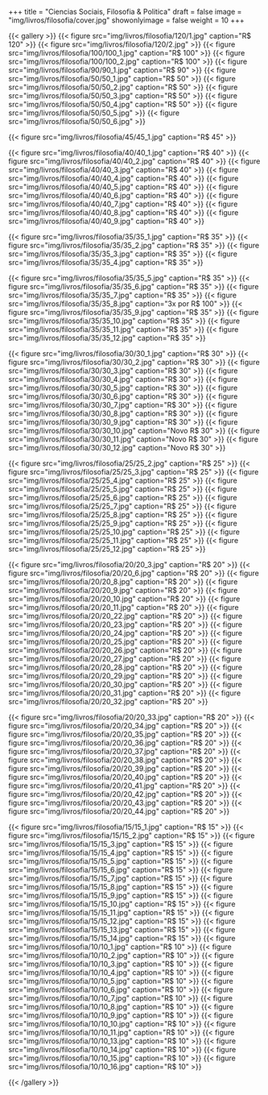 +++
title = "Ciencias Sociais, Filosofia & Politica"
draft = false
image = "img/livros/filosofia/cover.jpg"
showonlyimage = false
weight = 10
+++
<!--more-->

{{< gallery >}}
{{< figure src="img/livros/filosofia/120/1.jpg" caption="R$ 120" >}}
{{< figure src="img/livros/filosofia/120/2.jpg" >}}
{{< figure src="img/livros/filosofia/100/100_1.jpg" caption="R$ 100" >}}
{{< figure src="img/livros/filosofia/100/100_2.jpg" caption="R$ 100" >}}
{{< figure src="img/livros/filosofia/90/90_1.jpg" caption="R$ 90" >}}
{{< figure src="img/livros/filosofia/50/50_1.jpg" caption="R$ 50" >}}
{{< figure src="img/livros/filosofia/50/50_2.jpg" caption="R$ 50" >}}
{{< figure src="img/livros/filosofia/50/50_3.jpg" caption="R$ 50" >}}
{{< figure src="img/livros/filosofia/50/50_4.jpg" caption="R$ 50" >}}
{{< figure src="img/livros/filosofia/50/50_5.jpg" >}}
{{< figure src="img/livros/filosofia/50/50_6.jpg" >}}

{{< figure src="img/livros/filosofia/45/45_1.jpg" caption="R$ 45" >}}

{{< figure src="img/livros/filosofia/40/40_1.jpg" caption="R$ 40" >}}
{{< figure src="img/livros/filosofia/40/40_2.jpg" caption="R$ 40" >}}
{{< figure src="img/livros/filosofia/40/40_3.jpg" caption="R$ 40" >}}
{{< figure src="img/livros/filosofia/40/40_4.jpg" caption="R$ 40" >}}
{{< figure src="img/livros/filosofia/40/40_5.jpg" caption="R$ 40" >}}
{{< figure src="img/livros/filosofia/40/40_6.jpg" caption="R$ 40" >}}
{{< figure src="img/livros/filosofia/40/40_7.jpg" caption="R$ 40" >}}
{{< figure src="img/livros/filosofia/40/40_8.jpg" caption="R$ 40" >}}
{{< figure src="img/livros/filosofia/40/40_9.jpg" caption="R$ 40" >}}

{{< figure src="img/livros/filosofia/35/35_1.jpg" caption="R$ 35" >}}
{{< figure src="img/livros/filosofia/35/35_2.jpg"  caption="R$ 35" >}}
{{< figure src="img/livros/filosofia/35/35_3.jpg"  caption="R$ 35" >}}
{{< figure src="img/livros/filosofia/35/35_4.jpg"  caption="R$ 35" >}}

{{< figure src="img/livros/filosofia/35/35_5.jpg"  caption="R$ 35" >}}
{{< figure src="img/livros/filosofia/35/35_6.jpg"  caption="R$ 35" >}}
{{< figure src="img/livros/filosofia/35/35_7.jpg"  caption="R$ 35" >}}
{{< figure src="img/livros/filosofia/35/35_8.jpg"  caption="3x por R$ 100" >}}
{{< figure src="img/livros/filosofia/35/35_9.jpg"  caption="R$ 35" >}}
{{< figure src="img/livros/filosofia/35/35_10.jpg"  caption="R$ 35" >}}
{{< figure src="img/livros/filosofia/35/35_11.jpg"  caption="R$ 35" >}}
{{< figure src="img/livros/filosofia/35/35_12.jpg"  caption="R$ 35" >}}

{{< figure src="img/livros/filosofia/30/30_1.jpg" caption="R$ 30" >}}
{{< figure src="img/livros/filosofia/30/30_2.jpg" caption="R$ 30" >}}
{{< figure src="img/livros/filosofia/30/30_3.jpg" caption="R$ 30" >}}
{{< figure src="img/livros/filosofia/30/30_4.jpg" caption="R$ 30" >}}
{{< figure src="img/livros/filosofia/30/30_5.jpg" caption="R$ 30" >}}
{{< figure src="img/livros/filosofia/30/30_6.jpg" caption="R$ 30" >}}
{{< figure src="img/livros/filosofia/30/30_7.jpg" caption="R$ 30" >}}
{{< figure src="img/livros/filosofia/30/30_8.jpg" caption="R$ 30" >}}
{{< figure src="img/livros/filosofia/30/30_9.jpg" caption="R$ 30" >}}
{{< figure src="img/livros/filosofia/30/30_10.jpg" caption="Novo R$ 30" >}}
{{< figure src="img/livros/filosofia/30/30_11.jpg" caption="Novo R$ 30" >}}
{{< figure src="img/livros/filosofia/30/30_12.jpg" caption="Novo R$ 30" >}}


{{< figure src="img/livros/filosofia/25/25_2.jpg" caption="R$ 25" >}}
{{< figure src="img/livros/filosofia/25/25_3.jpg" caption="R$ 25" >}}
{{< figure src="img/livros/filosofia/25/25_4.jpg" caption="R$ 25" >}}
{{< figure src="img/livros/filosofia/25/25_5.jpg" caption="R$ 25" >}}
{{< figure src="img/livros/filosofia/25/25_6.jpg" caption="R$ 25" >}}
{{< figure src="img/livros/filosofia/25/25_7.jpg" caption="R$ 25" >}}
{{< figure src="img/livros/filosofia/25/25_8.jpg" caption="R$ 25" >}}
{{< figure src="img/livros/filosofia/25/25_9.jpg" caption="R$ 25" >}}
{{< figure src="img/livros/filosofia/25/25_10.jpg" caption="R$ 25" >}}
{{< figure src="img/livros/filosofia/25/25_11.jpg" caption="R$ 25" >}}
{{< figure src="img/livros/filosofia/25/25_12.jpg" caption="R$ 25" >}}

{{< figure src="img/livros/filosofia/20/20_3.jpg" caption="R$ 20" >}}
{{< figure src="img/livros/filosofia/20/20_6.jpg" caption="R$ 20" >}}
{{< figure src="img/livros/filosofia/20/20_8.jpg" caption="R$ 20" >}}
{{< figure src="img/livros/filosofia/20/20_9.jpg" caption="R$ 20" >}}
{{< figure src="img/livros/filosofia/20/20_10.jpg" caption="R$ 20" >}}
{{< figure src="img/livros/filosofia/20/20_11.jpg" caption="R$ 20" >}}
{{< figure src="img/livros/filosofia/20/20_22.jpg" caption="R$ 20" >}}
{{< figure src="img/livros/filosofia/20/20_23.jpg" caption="R$ 20" >}}
{{< figure src="img/livros/filosofia/20/20_24.jpg" caption="R$ 20" >}}
{{< figure src="img/livros/filosofia/20/20_25.jpg" caption="R$ 20" >}}
{{< figure src="img/livros/filosofia/20/20_26.jpg" caption="R$ 20" >}}
{{< figure src="img/livros/filosofia/20/20_27.jpg" caption="R$ 20" >}}
{{< figure src="img/livros/filosofia/20/20_28.jpg" caption="R$ 20" >}}
{{< figure src="img/livros/filosofia/20/20_29.jpg" caption="R$ 20" >}}
{{< figure src="img/livros/filosofia/20/20_30.jpg" caption="R$ 20" >}}
{{< figure src="img/livros/filosofia/20/20_31.jpg" caption="R$ 20" >}}
{{< figure src="img/livros/filosofia/20/20_32.jpg" caption="R$ 20" >}}

{{< figure src="img/livros/filosofia/20/20_33.jpg" caption="R$ 20" >}}
{{< figure src="img/livros/filosofia/20/20_34.jpg" caption="R$ 20" >}}
{{< figure src="img/livros/filosofia/20/20_35.jpg" caption="R$ 20" >}}
{{< figure src="img/livros/filosofia/20/20_36.jpg" caption="R$ 20" >}}
{{< figure src="img/livros/filosofia/20/20_37.jpg" caption="R$ 20" >}}
{{< figure src="img/livros/filosofia/20/20_38.jpg" caption="R$ 20" >}}
{{< figure src="img/livros/filosofia/20/20_39.jpg" caption="R$ 20" >}}
{{< figure src="img/livros/filosofia/20/20_40.jpg" caption="R$ 20" >}}
{{< figure src="img/livros/filosofia/20/20_41.jpg" caption="R$ 20" >}}
{{< figure src="img/livros/filosofia/20/20_42.jpg" caption="R$ 20" >}}
{{< figure src="img/livros/filosofia/20/20_43.jpg" caption="R$ 20" >}}
{{< figure src="img/livros/filosofia/20/20_44.jpg" caption="R$ 20" >}}



{{< figure src="img/livros/filosofia/15/15_1.jpg" caption="R$ 15" >}}
{{< figure src="img/livros/filosofia/15/15_2.jpg" caption="R$ 15" >}}
{{< figure src="img/livros/filosofia/15/15_3.jpg" caption="R$ 15" >}}
{{< figure src="img/livros/filosofia/15/15_4.jpg" caption="R$ 15" >}}
{{< figure src="img/livros/filosofia/15/15_5.jpg" caption="R$ 15" >}}
{{< figure src="img/livros/filosofia/15/15_6.jpg" caption="R$ 15" >}}
{{< figure src="img/livros/filosofia/15/15_7.jpg" caption="R$ 15" >}}
{{< figure src="img/livros/filosofia/15/15_8.jpg" caption="R$ 15" >}}
{{< figure src="img/livros/filosofia/15/15_9.jpg" caption="R$ 15" >}}
{{< figure src="img/livros/filosofia/15/15_10.jpg" caption="R$ 15" >}}
{{< figure src="img/livros/filosofia/15/15_11.jpg" caption="R$ 15" >}}
{{< figure src="img/livros/filosofia/15/15_12.jpg" caption="R$ 15" >}}
{{< figure src="img/livros/filosofia/15/15_13.jpg" caption="R$ 15" >}}
{{< figure src="img/livros/filosofia/15/15_14.jpg" caption="R$ 15" >}}
{{< figure src="img/livros/filosofia/10/10_1.jpg" caption="R$ 10" >}}
{{< figure src="img/livros/filosofia/10/10_2.jpg" caption="R$ 10" >}}
{{< figure src="img/livros/filosofia/10/10_3.jpg" caption="R$ 10" >}}
{{< figure src="img/livros/filosofia/10/10_4.jpg" caption="R$ 10" >}}
{{< figure src="img/livros/filosofia/10/10_5.jpg" caption="R$ 10" >}}
{{< figure src="img/livros/filosofia/10/10_6.jpg" caption="R$ 10" >}}
{{< figure src="img/livros/filosofia/10/10_7.jpg" caption="R$ 10" >}}
{{< figure src="img/livros/filosofia/10/10_8.jpg" caption="R$ 10" >}}
{{< figure src="img/livros/filosofia/10/10_9.jpg" caption="R$ 10" >}}
{{< figure src="img/livros/filosofia/10/10_10.jpg" caption="R$ 10" >}}
{{< figure src="img/livros/filosofia/10/10_11.jpg" caption="R$ 10" >}}
{{< figure src="img/livros/filosofia/10/10_13.jpg" caption="R$ 10" >}}
{{< figure src="img/livros/filosofia/10/10_14.jpg" caption="R$ 10" >}}
{{< figure src="img/livros/filosofia/10/10_15.jpg" caption="R$ 10" >}}
{{< figure src="img/livros/filosofia/10/10_16.jpg" caption="R$ 10" >}}

{{< /gallery >}}



